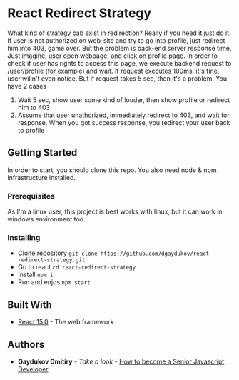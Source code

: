 # React Redirect Strategy

What kind of strategy cab exist in redirection? Really if you need it just do it. If user is not authorized on web-site and try to go into profile, just redirect him into 403, game over.
But the problem is back-end server response time. Just imagine, user open webpage, and click on profile page. In order to check if user has rights to access this page, we execute backend
request to /user/profile (for example) and wait. If request executes 100ms, it's fine, user willn't even notice. But if request takes 5 sec, then it's a problem.
You have 2 cases
1) Wait 5 sec, show user some kind of louder, then show profile or redirect him to 403
2) Assume that user unathorized, immediately redirect to 403, and wait for response. When you got success response, you redirect your user back to profile

## Getting Started

In order to start, you should clone this repo. You also need node & npm infrastructure installed.

### Prerequisites

As I'm a linux user, this project is best works with linux, but it can work in windows environment too.


### Installing

* Clone repository ```git clone https://github.com/dgaydukov/react-redirect-strategy.git```
* Go to react ```cd react-redirect-strategy```
* Install ```npm i```
* Run and enjos ```npm start```

## Built With

* [React 15.0](https://facebook.github.io/react/blog/2016/04/07/react-v15.html) - The web framework


## Authors

* **Gaydukov Dmitiry** - *Take a look* - [How to become a Senior Javascript Developer](https://github.com/dgaydukov/how-to-become-a-senior-js-developer)